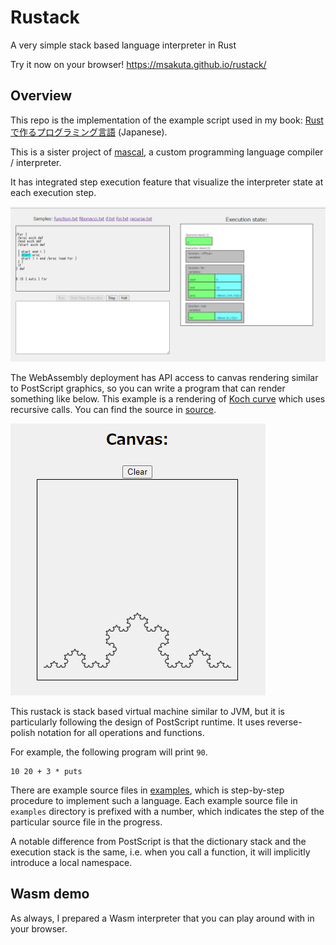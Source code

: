 # Rustack

A very simple stack based language interpreter in Rust

Try it now on your browser!
https://msakuta.github.io/rustack/


## Overview

This repo is the implementation of the example script used in my book:
[Rustで作るプログラミング言語](https://www.amazon.co.jp/dp/4297141922) (Japanese).

This is a sister project of [mascal](https://github.com/msakuta/mascal),
a custom programming language compiler / interpreter.

It has integrated step execution feature that visualize the interpreter state at each execution step.

![screenshot-step-execution](screenshots/wasm-screenshot.png)

The WebAssembly deployment has API access to canvas rendering similar to PostScript graphics, so you can write
a program that can render something like below.
This example is a rendering of [Koch curve](https://en.wikipedia.org/wiki/Koch_snowflake) which uses recursive calls. You can find the source in [source](wasm/scripts/koch.txt).

![koch](screenshots/koch.png)

This rustack is stack based virtual machine similar to JVM,
but it is particularly following the design of PostScript runtime.
It uses reverse-polish notation for all operations and functions.

For example, the following program will print `90`.

```
10 20 + 3 * puts
```

There are example source files in [examples](examples), which is step-by-step procedure
to implement such a language.
Each example source file in `examples` directory is prefixed with a number, which indicates
the step of the particular source file in the progress.

A notable difference from PostScript is that the dictionary stack and the execution stack is
the same, i.e. when you call a function, it will implicitly introduce a local namespace.

## Wasm demo

As always, I prepared a Wasm interpreter that you can play around with in your browser.
